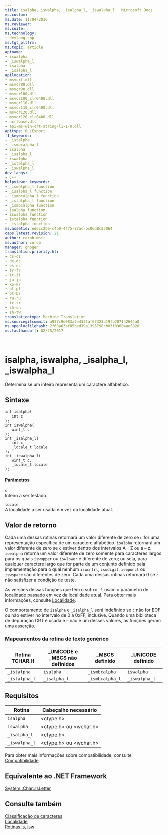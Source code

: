 ```yaml
---
title: isalpha, iswalpha, _isalpha_l, _iswalpha_l | Microsoft Docs
ms.custom: 
ms.date: 11/04/2016
ms.reviewer: 
ms.suite: 
ms.technology:
- devlang-cpp
ms.tgt_pltfrm: 
ms.topic: article
apiname:
- iswalpha
- _iswalpha_l
- isalpha
- _isalpha_l
apilocation:
- msvcrt.dll
- msvcr80.dll
- msvcr90.dll
- msvcr100.dll
- msvcr100_clr0400.dll
- msvcr110.dll
- msvcr110_clr0400.dll
- msvcr120.dll
- msvcr120_clr0400.dll
- ucrtbase.dll
- api-ms-win-crt-string-l1-1-0.dll
apitype: DLLExport
f1_keywords:
- _istalpha
- _ismbcalpha_l
- isalpha
- _isalpha_l
- iswalpha
- _istalpha_l
- _iswalpha_l
dev_langs:
- C++
helpviewer_keywords:
- _iswalpha_l function
- _isalpha_l function
- _ismbcalpha_l function
- _istalpha_l function
- _ismbcalpha function
- isalpha function
- iswalpha function
- istalpha function
- _istalpha function
ms.assetid: ed6cc2be-c4b0-4475-87ac-bc06d8c23064
caps.latest.revision: 21
author: corob-msft
ms.author: corob
manager: ghogen
translation.priority.ht:
- cs-cz
- de-de
- es-es
- fr-fr
- it-it
- ja-jp
- ko-kr
- pl-pl
- pt-br
- ru-ru
- tr-tr
- zh-cn
- zh-tw
translationtype: Machine Translation
ms.sourcegitcommit: a937c9d083a7e4331af63323a19fb207142604a0
ms.openlocfilehash: 2f60a63af85bed19a1393798cb03f03004ae5828
ms.lasthandoff: 02/25/2017

---
```

# <a name="isalpha-iswalpha-isalphal-iswalphal"></a>isalpha, iswalpha, _isalpha_l, _iswalpha_l
Determina se um inteiro representa um caractere alfabético.  
  
## <a name="syntax"></a>Sintaxe  
  
```  
int isalpha(   
   int c   
);  
int iswalpha(   
   wint_t c   
);  
int _isalpha_l(   
   int c,  
   _locale_t locale   
);  
int _iswalpha_l(   
   wint_t c,  
   _locale_t locale   
);  
```  
  
#### <a name="parameters"></a>Parâmetros  
 `c`  
 Inteiro a ser testado.  
  
 `locale`  
 A localidade a ser usada em vez da localidade atual.  
  
## <a name="return-value"></a>Valor de retorno  
 Cada uma dessas rotinas retornará um valor diferente de zero se `c` for uma representação específica de um caractere alfabético. `isalpha` retornará um valor diferente de zero se `c` estiver dentro dos intervalos A – Z ou a – z. `iswalpha` retorna um valor diferente de zero somente para caracteres largos para os quais `iswupper` ou `iswlower` é diferente de zero; ou seja, para qualquer caractere largo que for parte de um conjunto definido pela implementação para o qual nenhum `iswcntrl`, `iswdigit`, `iswpunct` ou `iswspace` são diferentes de zero. Cada uma dessas rotinas retornará 0 se `c` não satisfizer a condição de teste.  
  
 As versões dessas funções que têm o sufixo `_l` usam o parâmetro de localidade passado em vez da localidade atual. Para obter mais informações, consulte [Localidade](../../c-runtime-library/locale.md).  
  
 O comportamento de `isalpha` e `_isalpha_l` será indefinido se `c` não for EOF ou não estiver no intervalo de 0 a 0xFF, inclusive. Quando uma biblioteca de depuração CRT é usada e `c` não é um desses valores, as funções geram uma asserção.  
  
### <a name="generic-text-routine-mappings"></a>Mapeamentos da rotina de texto genérico  
  
|Rotina TCHAR.H|_UNICODE e _MBCS não definidos|_MBCS definido|_UNICODE definido|  
|---------------------|------------------------------------|--------------------|-----------------------|  
|`_istalpha`|`isalpha`|`_ismbcalpha`|`iswalpha`|  
|`_istalpha_l`|`_isalpha_l`|`_ismbcalpha_l`|`_iswalpha_l`|  
  
## <a name="requirements"></a>Requisitos  
  
|Rotina|Cabeçalho necessário|  
|-------------|---------------------|  
|`isalpha`|\<ctype.h>|  
|`iswalpha`|\<ctype.h> ou \<wchar.h>|  
|`_isalpha_l`|\<ctype.h>|  
|`_iswalpha_l`|\<ctype.h> ou \<wchar.h>|  
  
 Para obter mais informações sobre compatibilidade, consulte [Compatibilidade](../../c-runtime-library/compatibility.md).  
  
## <a name="net-framework-equivalent"></a>Equivalente ao .NET Framework  
 [System::Char::IsLetter](https://msdn.microsoft.com/en-us/library/system.char.isletter.aspx)  
  
## <a name="see-also"></a>Consulte também  
 [Classificação de caracteres](../../c-runtime-library/character-classification.md)   
 [Localidade](../../c-runtime-library/locale.md)   
 [Rotinas is, isw](../../c-runtime-library/is-isw-routines.md)

